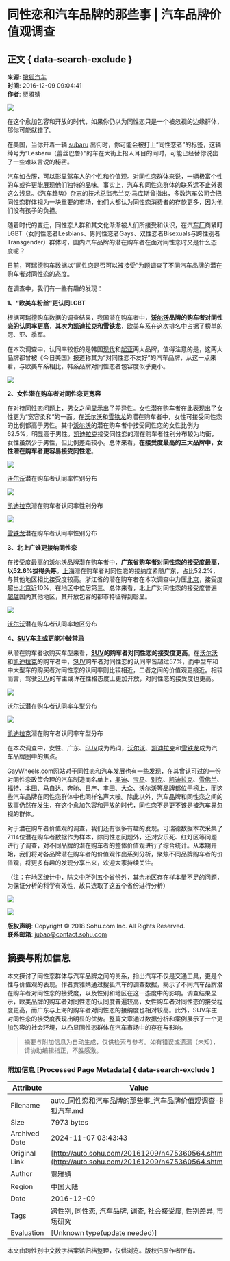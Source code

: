 # 同性恋和汽车品牌的那些事 | 汽车品牌价值观调查

## 正文 { data-search-exclude }


**来源**: [搜狐汽车](http://auto.sohu.com/20161209/n475360564.shtml)  
**时间**: 2016-12-09 09:04:41  
**作者**: 贾雅婧

![](http://img.mp.itc.cn/upload/20161209/64e83fa4590a414a86923ceaf7e94f15_th.jpg)

在这个愈加包容和开放的时代，如果你仍以为同性恋只是一个被忽视的边缘群体，那你可能就错了。

在美国，当你开着一辆 [subaru](http://subaru.auto.sohu.com/) 出街时，你可能会被打上“同性恋者”的标签，这辆绰号为“Lesbaru（蕾丝巴鲁）”的车在大街上招人耳目的同时，可能已经替你说出了一些难以言说的秘密。

汽车如衣服，可以彰显驾车人的个性和价值观。对同性恋群体来说，一辆极富个性的车或许更能展现他们独特的品味。事实上，汽车和同性恋群体的联系远不止外表这么浅显。《汽车趋势》杂志的技术总监弗兰克·马库斯曾指出，多数汽车公司会把同性恋群体视为一块重要的市场，他们大都认为同性恋消费者的存款更多，因为他们没有孩子的负担。

随着时代的变迁，同性恋人群和其文化渐渐被人们所接受和认识，在汽[车厂](http://db.auto.sohu.com/baike/248.shtml)商紧盯LGBT（女同性恋者Lesbians、男同性恋者Gays、双性恋者Bisexuals与跨性别者Transgender）群体时，国内汽车品牌的潜在购车者在面对同性恋时又是什么态度呢？

日前，可瑞德购车数据以“同性恋是否可以被接受”为题调查了不同汽车品牌的潜在购车者对同性恋的态度。

在调查中，我们有一些有趣的发现：

**1、“欧美车粉丝”更认同LGBT**

根据可瑞德购车数据的调查结果，我国潜在购车者中，**[沃尔沃](http://volvo.auto.sohu.com/)品牌的购车者对同性恋的认同率更高，其次为[凯迪拉克](http://cadillac.auto.sohu.com/)和[雪铁龙](http://citroen.auto.sohu.com/)**，欧美车系在这次排名中占据了榜单的冠、亚、季军。

在本次调查中，认同率较低的是韩国[现代](http://hyundai.auto.sohu.com/)和[起亚](http://kia.auto.sohu.com/)两大品牌，值得注意的是，这两大品牌都曾被《今日美国》报道称其为“对同性恋不友好”的汽车品牌，从这一点来看，与欧美车系相比，韩系品牌对同性恋者包容度似乎更小。

![](http://img.mp.itc.cn/upload/20161209/4b23b78a16cd4ccf85a0e097c9cf3a44_th.jpg)

**2、女性潜在购车者对同性恋更宽容**

在对待同性恋问题上，男女之间显示出了差异性。女性潜在购车者在此表现出了女性更为“宽容柔和”的一面。在[沃尔沃](http://volvo.auto.sohu.com/)和[雪铁龙](http://citroen.auto.sohu.com/)的潜在购车者中，女性可接受同性恋的比例都高于男性。其中[沃尔沃](http://volvo.auto.sohu.com/)的潜在购车者中接受同性恋的女性比例为62.5%，明显高于男性。[凯迪拉克](http://cadillac.auto.sohu.com/)接受同性恋的潜在购车者性别分布较为均衡，女性虽然少于男性，但比例差距较小。总体来看，**在接受度最高的三大品牌中，女性潜在购车者更容易接受同性恋**。

![](http://img.mp.itc.cn/upload/20161209/c113572663ee49e28249c2acf35082d7_th.jpg)

[沃尔沃](http://volvo.auto.sohu.com/)潜在购车者认同率性别分布

![](http://img.mp.itc.cn/upload/20161209/3e499ff0cb314ef2b71c363beb04d82b_th.jpg)

[凯迪拉克](http://cadillac.auto.sohu.com/)潜在购车者认同率性别分布

![](http://img.mp.itc.cn/upload/20161209/acde55310377453e9ac0f62a1711014f_th.jpg)

[雪铁龙](http://citroen.auto.sohu.com/)潜在购车者认同率性别分布

**3、北上广谁更接纳同性恋**

在接受度最高的[沃尔沃](http://volvo.auto.sohu.com/)品牌潜在购车者中，**广东省购车者对同性恋的接受度最高，以52.6%拔得头筹**。[上海](http://shanghai.auto.sohu.com/)潜在购车者对同性恋的接纳度紧随广东，占比52.2%，与其他地区相比接受度较高。浙江省的潜在购车者在本次调查中力压[北京](http://beijing.auto.sohu.com/)，接受度超出[北京](http://beijing.auto.sohu.com/)近10%，在地区中位居第三。总体来看，北上广对同性恋的接受度普遍[超越](http://db.auto.sohu.com/iveco-2038/5199/)国内其他地区，其开放包容的都市特征得到彰显。

![](http://img.mp.itc.cn/upload/20161209/5578f5f6370845f690db912884194ac9_th.jpg)

[沃尔沃](http://volvo.auto.sohu.com/)潜在购车者认同率地区分布

**4、[SUV](http://db.auto.sohu.com/dongfengfengxing-1122/3392/)车主或更能冲破禁忌**

从潜在购车者欲购买车型来看，**[SUV](http://db.auto.sohu.com/dongfengfengxing-1122/3392/)的购车者对同性恋的接受度更高**。在[沃尔沃](http://volvo.auto.sohu.com/)和[凯迪拉克](http://cadillac.auto.sohu.com/)的购车者中，[SUV](http://db.auto.sohu.com/dongfengfengxing-1122/3392/)购车者对同性恋的认同率皆超过57%，而中型车和中大型车的购买者对同性恋的认同率则比较相近，二者之间的价值观更接近。相较而言，驾驶[SUV](http://db.auto.sohu.com/dongfengfengxing-1122/3392/)的车主或许在性格态度上更加开放，对同性恋的接受度也更高。

![](http://img.mp.itc.cn/upload/20161209/b831b85a0a944a6bbc634133514c9249_th.jpg)

[沃尔沃](http://volvo.auto.sohu.com/)潜在购车者认同率车型分布

![](http://img.mp.itc.cn/upload/20161209/f57f0c6fa4b145f08b3343fa95e8fa52_th.jpg)

[凯迪拉克](http://cadillac.auto.sohu.com/)潜在购车者认同率车型分布

在本次调查中，女性、广东、[SUV](http://db.auto.sohu.com/dongfengfengxing-1122/3392/)成为热词，[沃尔沃](http://volvo.auto.sohu.com/)、[凯迪拉克](http://cadillac.auto.sohu.com/)和[雪铁龙](http://citroen.auto.sohu.com/)成为汽车品牌圈中的焦点。

GayWheels.com网站对于同性恋和汽车发展也有一些发现，在其曾认可过的一份对同性恋政策合理的汽车制造商名单上，[奥迪](http://audi.auto.sohu.com/)、[宝马](http://bmw.auto.sohu.com/)、[别克](http://buick.auto.sohu.com/)、[凯迪拉克](http://cadillac.auto.sohu.com/)、[雪佛兰](http://chevrolet.auto.sohu.com/)、[福特](http://ford.auto.sohu.com/)、[本田](http://honda.auto.sohu.com/)、[马自达](http://mazda.auto.sohu.com/)、[奔驰](http://mercedes-benz.auto.sohu.com/)、[日产](http://nissan.auto.sohu.com/)、[丰田](http://toyota.auto.sohu.com/)、[大众](http://vw.auto.sohu.com/)、[沃尔沃](http://volvo.auto.sohu.com/)等品牌都位于榜上，而这些汽车品牌在同性恋群体中也同样名声大噪。除此以外，汽车品牌和同性恋之间的故事仍然在发生，在这个愈加包容和开放的时代，同性恋不是更不该是被汽车界忽视的群体。

对于潜在购车者价值观的调查，我们还有很多有趣的发现。可瑞德数据本次采集了7114位潜在购车者数据作为样本，除同性恋问题外，还对安乐死、红灯区等问题进行了调查，对不同品牌的潜在购车者的整体价值观进行了综合统计。从本期开始，我们将对各品牌潜在购车者的价值观作出系列分析，聚焦不同品牌购车者的价值观，将更多有趣的发现分享出来，欢迎大家持续关注。

（注：在地区统计中，除文中所列五个省份外，其余地区存在样本量不足的问题，为保证分析的科学有效性，故只选取了这五个省份进行分析）

![](http://img.mp.itc.cn/upload/20161209/150dc542348140a190c5e67cb41c7676_th.jpg)

![](http://img.mp.itc.cn/upload/20161209/9bb259892bcd41efbe0167eb1debac30_th.jpg)

**版权声明**: Copyright © 2018 Sohu.com Inc. All Rights Reserved.  
**联系邮箱**: [jubao@contact.sohu.com](mailto:jubao@contact.sohu.com)
<!-- tcd_original_link http://auto.sohu.com/20161209/n475360564.shtml -->
## 摘要与附加信息

<!-- tcd_abstract -->
本文探讨了同性恋群体与汽车品牌之间的关系，指出汽车不仅是交通工具，更是个性与价值观的表现。作者贾雅婧通过搜狐汽车的调查数据，揭示了不同汽车品牌潜在购车者对同性恋的接受度，以及性别和地区在这一态度中的影响。调查结果显示，欧美品牌的购车者对同性恋的认同度普遍较高，女性购车者对同性恋的接受程度更高，而广东与上海的购车者对同性恋的接纳度也相对较高。此外，SUV车主对同性恋的接受度表现出明显的优势。整篇文章通过数据分析和案例展示了一个更加包容的社会环境，以凸显同性恋群体在汽车市场中的存在与影响。
<!-- tcd_abstract_end -->

> 摘要与附加信息为自动生成，仅供检索与参考。如有错误或遗漏（未知），请协助编辑指正，不胜感激。

### 附加信息 [Processed Page Metadata] { data-search-exclude }

| Attribute       | Value                                  |
|-----------------|----------------------------------------|
| Filename        | auto_同性恋和汽车品牌的那些事_汽车品牌价值观调查-搜狐汽车.md                             |
| Size            | 7973 bytes                           |
| Archived Date   | 2024-11-07 03:43:43                             |
| Original Link   | [http://auto.sohu.com/20161209/n475360564.shtml](http://auto.sohu.com/20161209/n475360564.shtml)                       |
| Author          | 贾雅婧                               |
| Region          | 中国大陆                               |
| Date            | 2016-12-09                                 |
| Tags            | 跨性别, 同性恋, 汽车品牌, 调查, 社会接受度, 性别差异, 市场研究                                 |
| Evaluation            | [Unknown type(update needed)]                                 |
<!-- tcd_table_end -->

本文由跨性别中文数字档案馆归档整理，仅供浏览。版权归原作者所有。
